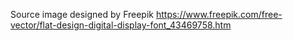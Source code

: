 Source image designed by Freepik
https://www.freepik.com/free-vector/flat-design-digital-display-font_43469758.htm

